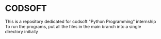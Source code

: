 # CODSOFT
This is a repository dedicated for codsoft "Python Programming" internship
To run the programs, put all the files in the main branch into a single directory initially
